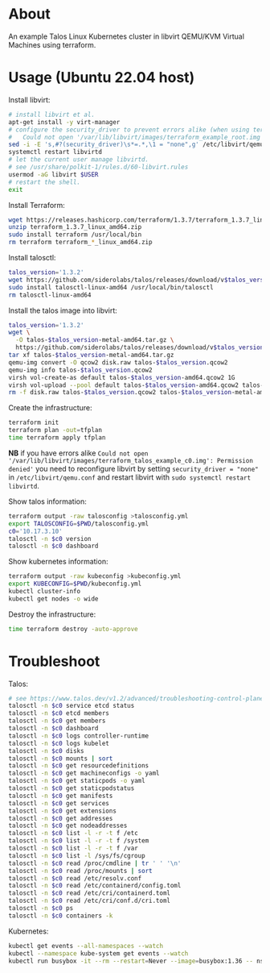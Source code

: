 # About

An example Talos Linux Kubernetes cluster in libvirt QEMU/KVM Virtual Machines using terraform.

# Usage (Ubuntu 22.04 host)

Install libvirt:

```bash
# install libvirt et al.
apt-get install -y virt-manager
# configure the security_driver to prevent errors alike (when using terraform):
#   Could not open '/var/lib/libvirt/images/terraform_example_root.img': Permission denied'
sed -i -E 's,#?(security_driver)\s*=.*,\1 = "none",g' /etc/libvirt/qemu.conf
systemctl restart libvirtd
# let the current user manage libvirtd.
# see /usr/share/polkit-1/rules.d/60-libvirt.rules
usermod -aG libvirt $USER
# restart the shell.
exit
```

Install Terraform:

```bash
wget https://releases.hashicorp.com/terraform/1.3.7/terraform_1.3.7_linux_amd64.zip
unzip terraform_1.3.7_linux_amd64.zip
sudo install terraform /usr/local/bin
rm terraform terraform_*_linux_amd64.zip
```

Install talosctl:

```bash
talos_version='1.3.2'
wget https://github.com/siderolabs/talos/releases/download/v$talos_version/talosctl-linux-amd64
sudo install talosctl-linux-amd64 /usr/local/bin/talosctl
rm talosctl-linux-amd64
```

Install the talos image into libvirt:

```bash
talos_version='1.3.2'
wget \
  -O talos-$talos_version-metal-amd64.tar.gz \
  https://github.com/siderolabs/talos/releases/download/v$talos_version/metal-amd64.tar.gz
tar xf talos-$talos_version-metal-amd64.tar.gz
qemu-img convert -O qcow2 disk.raw talos-$talos_version.qcow2
qemu-img info talos-$talos_version.qcow2
virsh vol-create-as default talos-$talos_version-amd64.qcow2 1G
virsh vol-upload --pool default talos-$talos_version-amd64.qcow2 talos-$talos_version.qcow2
rm -f disk.raw talos-$talos_version.qcow2 talos-$talos_version-metal-amd64.tar.gz
```

Create the infrastructure:

```bash
terraform init
terraform plan -out=tfplan
time terraform apply tfplan
```

**NB** if you have errors alike `Could not open '/var/lib/libvirt/images/terraform_talos_example_c0.img': Permission denied'` you need to reconfigure libvirt by setting `security_driver = "none"` in `/etc/libvirt/qemu.conf` and restart libvirt with `sudo systemctl restart libvirtd`.

Show talos information:

```bash
terraform output -raw talosconfig >talosconfig.yml
export TALOSCONFIG=$PWD/talosconfig.yml
c0='10.17.3.10'
talosctl -n $c0 version
talosctl -n $c0 dashboard
```

Show kubernetes information:

```bash
terraform output -raw kubeconfig >kubeconfig.yml
export KUBECONFIG=$PWD/kubeconfig.yml
kubectl cluster-info
kubectl get nodes -o wide
```

Destroy the infrastructure:

```bash
time terraform destroy -auto-approve
```

# Troubleshoot

Talos:

```bash
# see https://www.talos.dev/v1.2/advanced/troubleshooting-control-plane/
talosctl -n $c0 service etcd status
talosctl -n $c0 etcd members
talosctl -n $c0 get members
talosctl -n $c0 dashboard
talosctl -n $c0 logs controller-runtime
talosctl -n $c0 logs kubelet
talosctl -n $c0 disks
talosctl -n $c0 mounts | sort
talosctl -n $c0 get resourcedefinitions
talosctl -n $c0 get machineconfigs -o yaml
talosctl -n $c0 get staticpods -o yaml
talosctl -n $c0 get staticpodstatus
talosctl -n $c0 get manifests
talosctl -n $c0 get services
talosctl -n $c0 get extensions
talosctl -n $c0 get addresses
talosctl -n $c0 get nodeaddresses
talosctl -n $c0 list -l -r -t f /etc
talosctl -n $c0 list -l -r -t f /system
talosctl -n $c0 list -l -r -t f /var
talosctl -n $c0 list -l /sys/fs/cgroup
talosctl -n $c0 read /proc/cmdline | tr ' ' '\n'
talosctl -n $c0 read /proc/mounts | sort
talosctl -n $c0 read /etc/resolv.conf
talosctl -n $c0 read /etc/containerd/config.toml
talosctl -n $c0 read /etc/cri/containerd.toml
talosctl -n $c0 read /etc/cri/conf.d/cri.toml
talosctl -n $c0 ps
talosctl -n $c0 containers -k
```

Kubernetes:

```bash
kubectl get events --all-namespaces --watch
kubectl --namespace kube-system get events --watch
kubectl run busybox -it --rm --restart=Never --image=busybox:1.36 -- nslookup -type=a talos.dev
```
